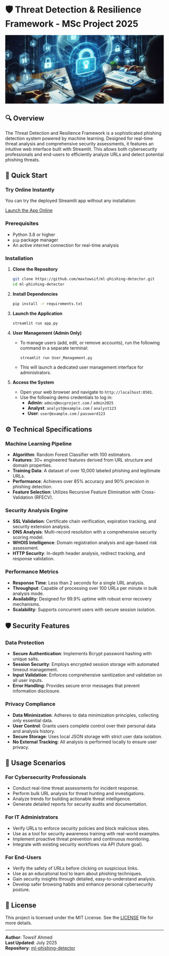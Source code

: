 # 🛡️ Threat Detection & Resilience Framework - MSc Project 2025

![Threat Detection Banner](1721182567770.jpeg)

## 🔍 Overview

The Threat Detection and Resilience Framework is a sophisticated phishing detection system powered by machine learning. Designed for real-time threat analysis and comprehensive security assessments, it features an intuitive web interface built with Streamlit. This allows both cybersecurity professionals and end-users to efficiently analyze URLs and detect potential phishing threats.

## 🚀 Quick Start

### Try Online Instantly
You can try the deployed Streamlit app without any installation:

[Launch the App Online](https://ml-phishing-detector-9fnjjbmpunudnfpjycgnq8.streamlit.app/)

### Prerequisites
- Python 3.8 or higher
- `pip` package manager
- An active internet connection for real-time analysis

### Installation

1.  **Clone the Repository**
    ```bash
    git clone https://github.com/maxtowsif/ml-phishing-detector.git
    cd ml-phishing-detector
    ```

2.  **Install Dependencies**
    ```bash
    pip install -r requirements.txt
    ```

3.  **Launch the Application**
    ```bash
    streamlit run app.py
    ```

4.  **User Management (Admin Only)**
    - To manage users (add, edit, or remove accounts), run the following command in a separate terminal:
      ```bash
      streamlit run User_Management.py
      ```
    - This will launch a dedicated user management interface for administrators.

5.  **Access the System**
    - Open your web browser and navigate to `http://localhost:8501`.
    - Use the following demo credentials to log in:
      - **Admin**: `admin@mscproject.com` / `admin2025`
      - **Analyst**: `analyst@example.com` / `analyst123`
      - **User**: `user@example.com` / `password123`

## ⚙️ Technical Specifications

### Machine Learning Pipeline
- **Algorithm**: Random Forest Classifier with 100 estimators.
- **Features**: 30+ engineered features derived from URL structure and domain properties.
- **Training Data**: A dataset of over 10,000 labeled phishing and legitimate URLs.
- **Performance**: Achieves over 85% accuracy and 90% precision in phishing detection.
- **Feature Selection**: Utilizes Recursive Feature Elimination with Cross-Validation (RFECV).

### Security Analysis Engine
- **SSL Validation**: Certificate chain verification, expiration tracking, and security extension analysis.
- **DNS Analysis**: Multi-record resolution with a comprehensive security scoring model.
- **WHOIS Intelligence**: Domain registration analysis and age-based risk assessment.
- **HTTP Security**: In-depth header analysis, redirect tracking, and response validation.

### Performance Metrics
- **Response Time**: Less than 2 seconds for a single URL analysis.
- **Throughput**: Capable of processing over 100 URLs per minute in bulk analysis mode.
- **Availability**: Designed for 99.9% uptime with robust error recovery mechanisms.
- **Scalability**: Supports concurrent users with secure session isolation.

## 🛡️ Security Features

### Data Protection
- **Secure Authentication**: Implements Bcrypt password hashing with unique salts.
- **Session Security**: Employs encrypted session storage with automated timeout management.
- **Input Validation**: Enforces comprehensive sanitization and validation on all user inputs.
- **Error Handling**: Provides secure error messages that prevent information disclosure.

### Privacy Compliance
- **Data Minimization**: Adheres to data minimization principles, collecting only essential data.
- **User Control**: Grants users complete control over their personal data and analysis history.
- **Secure Storage**: Uses local JSON storage with strict user data isolation.
- **No External Tracking**: All analysis is performed locally to ensure user privacy.

## 🎯 Usage Scenarios

### For Cybersecurity Professionals
- Conduct real-time threat assessments for incident response.
- Perform bulk URL analysis for threat hunting and investigations.
- Analyze trends for building actionable threat intelligence.
- Generate detailed reports for security audits and documentation.

### For IT Administrators
- Verify URLs to enforce security policies and block malicious sites.
- Use as a tool for security awareness training with real-world examples.
- Implement proactive threat prevention and continuous monitoring.
- Integrate with existing security workflows via API (future goal).

### For End-Users
- Verify the safety of URLs before clicking on suspicious links.
- Use as an educational tool to learn about phishing techniques.
- Gain security insights through detailed, easy-to-understand analysis.
- Develop safer browsing habits and enhance personal cybersecurity posture.

## 📄 License

This project is licensed under the MIT License. See the [LICENSE](LICENSE) file for more details.

---

**Author**: Towsif Ahmed  
**Last Updated**: July 2025  
**Repository**: [ml-phishing-detector](https://github.com/maxtowsif/ml-phishing-detector)